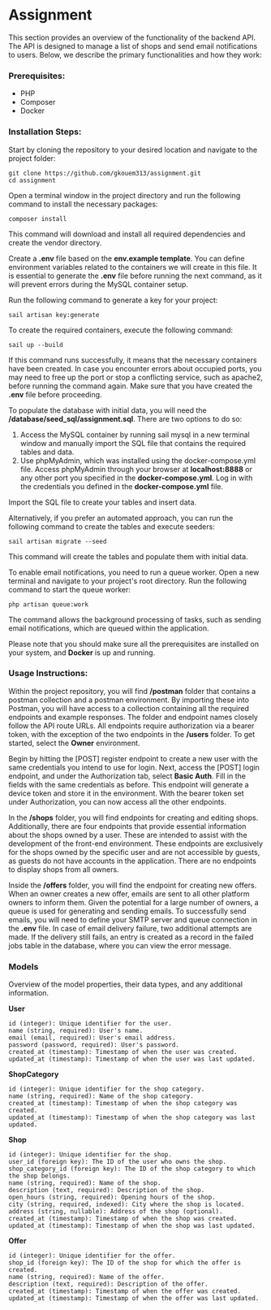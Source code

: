 # Assignment

This section provides an overview of the functionality of the backend API. The API is designed to manage a list of shops and send email notifications to users. Below, we describe the primary functionalities and how they work:

### Prerequisites:

- PHP
- Composer
- Docker

### Installation Steps:

Start by cloning the repository to your desired location and navigate to the project folder:

    git clone https://github.com/gkouem313/assignment.git
    cd assignment

Open a terminal window in the project directory and run the following command to install the necessary packages:

    composer install

This command will download and install all required dependencies and create the vendor directory.

Create a **.env** file based on the **env.example template**. You can define environment variables related to the containers we will create in this file. It is essential to generate the **.env** file before running the next command, as it will prevent errors during the MySQL container setup.

Run the following command to generate a key for your project:

    sail artisan key:generate

To create the required containers, execute the following command:
    
    sail up --build

If this command runs successfully, it means that the necessary containers have been created. In case you encounter errors about occupied ports, you may need to free up the port or stop a conflicting service, such as apache2, before running the command again. Make sure that you have created the **.env** file before proceeding.

To populate the database with initial data, you will need the **/database/seed_sql/assignment.sql**. There are two options to do so:
1) Access the MySQL container by running sail mysql in a new terminal window and manually import the SQL file that contains the required tables and data.
2) Use phpMyAdmin, which was installed using the docker-compose.yml file. Access phpMyAdmin through your browser at **localhost:8888** or any other port you specified in the **docker-compose.yml**. Log in with the credentials you defined in the **docker-compose.yml** file.

Import the SQL file to create your tables and insert data.

Alternatively, if you prefer an automated approach, you can run the following command to create the tables and execute seeders:

    sail artisan migrate --seed

This command will create the tables and populate them with initial data.

To enable email notifications, you need to run a queue worker. Open a new terminal and navigate to your project's root directory. Run the following command to start the queue worker:

    php artisan queue:work

The command allows the background processing of tasks, such as sending email notifications, which are queued within the application.

Please note that you should make sure all the prerequisites are installed on your system, and **Docker** is up and running.

### Usage Instructions:

Within the project repository, you will find **/postman** folder that contains a postman collection and a postman environment. By importing these into Postman, you will have access to a collection containing all the required endpoints and example responses. The folder and endpoint names closely follow the API route URLs. All endpoints require authorization via a bearer token, with the exception of the two endpoints in the **/users** folder. To get started, select the **Owner** environment.

Begin by hitting the [POST] register endpoint to create a new user with the same credentials you intend to use for login. Next, access the [POST] login endpoint, and under the Authorization tab, select **Basic Auth**. Fill in the fields with the same credentials as before. This endpoint will generate a device token and store it in the environment. With the bearer token set under Authorization, you can now access all the other endpoints.

In the **/shops** folder, you will find endpoints for creating and editing shops. Additionally, there are four endpoints that provide essential information about the shops owned by a user. These are intended to assist with the development of the front-end environment. These endpoints are exclusively for the shops owned by the specific user and are not accessible by guests, as guests do not have accounts in the application. There are no endpoints to display shops from all owners.

Inside the **/offers** folder, you will find the endpoint for creating new offers. When an owner creates a new offer, emails are sent to all other platform owners to inform them. Given the potential for a large number of owners, a queue is used for generating and sending emails. To successfully send emails, you will need to define your SMTP server and queue connection in the **.env** file. In case of email delivery failure, two additional attempts are made. If the delivery still fails, an entry is created as a record in the failed jobs table in the database, where you can view the error message.

### Models

Overview of the model properties, their data types, and any additional information.

**User**

    id (integer): Unique identifier for the user.
    name (string, required): User's name.
    email (email, required): User's email address.
    password (password, required): User's password.
    created_at (timestamp): Timestamp of when the user was created.
    updated_at (timestamp): Timestamp of when the user was last updated.

**ShopCategory**

    id (integer): Unique identifier for the shop category.
    name (string, required): Name of the shop category.
    created_at (timestamp): Timestamp of when the shop category was created.
    updated_at (timestamp): Timestamp of when the shop category was last updated.

**Shop**

    id (integer): Unique identifier for the shop.
    user_id (foreign key): The ID of the user who owns the shop.
    shop_category_id (foreign key): The ID of the shop category to which the shop belongs.
    name (string, required): Name of the shop.
    description (text, required): Description of the shop.
    open_hours (string, required): Opening hours of the shop.
    city (string, required, indexed): City where the shop is located.
    address (string, nullable): Address of the shop (optional).
    created_at (timestamp): Timestamp of when the shop was created.
    updated_at (timestamp): Timestamp of when the shop was last updated.

**Offer**

    id (integer): Unique identifier for the offer.
    shop_id (foreign key): The ID of the shop for which the offer is created.
    name (string, required): Name of the offer.
    description (text, required): Description of the offer.
    created_at (timestamp): Timestamp of when the offer was created.
    updated_at (timestamp): Timestamp of when the offer was last updated.